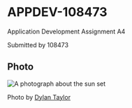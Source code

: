 # APPDEV-108473
Application Development Assignment A4

Submitted by 108473


## Photo

![A photograph about the sun set](APPDEV-108473/dylan-taylor.jpg)

Photo by [Dylan Taylor](https://unsplash.com/)
